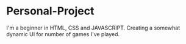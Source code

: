 # Personal-Project
I'm a beginner in HTML, CSS and JAVASCRIPT. Creating a somewhat dynamic UI for number of games I've played.
